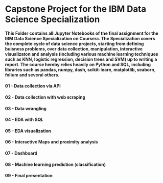 # Capstone Project for the IBM Data Science Specialization

#### This Folder contains all Jupyter Notebooks of the final assignment for the IBM Data Science Specialization on Coursera. The Specialization covers the complete cycle of data science projects, starting from defining buisness problems, over data collection, manipulation, interactive visualizaton and analysis (including various machine learning techniques such as KNN, logistic regression, decision trees and SVM) up to writing a report. The course hereby relies heavily on Python and SQL, including libraries such as pandas, numpy, dash, scikit-learn, matplotlib, seaborn, folium and several others.

#### 01 - Data collection via API

#### 02 - Data collection with web scraping

#### 03 - Data wrangling

#### 04 - EDA with SQL

#### 05 - EDA visualization

#### 06 - Interactive Maps and proximity analysis

#### 07 - Dashboard 

#### 08 - Machine learning prediction (classification)

#### 09 - Final presentation
